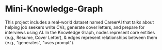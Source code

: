 # Mini-Knowledge-Graph
This project includes a real-world dataset named CareerAI that talks about helping job seekers write CVs, generate cover letters, and prepare for interviews using AI. In the Knowledge Graph, nodes represent core entities (e.g., Resume, Cover Letter), &amp; edges represent relationships between them (e.g., "generates", "uses prompt").
